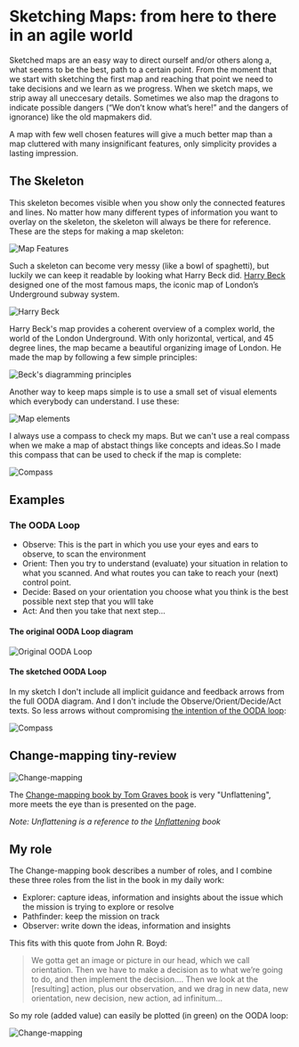 # Sketching Maps: from here to there in an agile world
Sketched maps are an easy way to direct ourself and/or others along a, what seems to be the best, path to a certain point. From the moment that we start with sketching the first map and reaching that point we need to take decisions and we learn as we progress. When we sketch maps, we strip away all uneccesary details. Sometimes we also map the dragons to indicate possible dangers (“We don’t know what’s here!” and the dangers of ignorance) like the old mapmakers did.

A map with few well chosen features will give a much better map than a map cluttered with many insignificant features, only simplicity provides a lasting impression.

## The Skeleton
This skeleton becomes visible when you show only the connected features and lines. No matter how many different types of information you want to overlay on the skeleton, the skeleton will always be there for reference. 
These are the steps for making a map skeleton:
    
![Map Features](/images/MapFeatures.png)

Such a skeleton can become very messy (like a bowl of spaghetti), but luckily we can keep it readable by looking what Harry Beck did. <a href="https://en.wikipedia.org/wiki/Harry_Beck">Harry Beck</a> designed one of the most famous maps, the iconic map of London’s Underground subway system.
      
![Harry Beck](/images/beck_image.png)
      
Harry Beck's map provides a coherent overview of a complex world, the world of the London Underground. With only horizontal, vertical, and 45 degree lines, the map became a beautiful organizing image of London. He made the map by following a few simple principles:

![Beck's diagramming principles](/images/Beck.png)      

Another way to keep maps simple is to use a small set of visual elements which everybody can understand. I use these:

![Map elements](images/DiagrammingTheWorldSketchElements.png)    

I always use a compass to check my maps. But we can't use a real compass when we make a map of abstact things like concepts and ideas.So I made this compass that can be used to check if the map is complete:

![Compass](images/compass.png)  

## Examples

### The OODA Loop

- Observe: This is the part in which you use your eyes and ears to observe, to scan the environment 
- Orient: Then you try to understand (evaluate) your situation in relation to what you scanned. And what routes you can take to reach your (next) control point. 
- Decide: Based on your orientation you choose what you think is the best possible next step that you wlll take 
- Act: And then you take that next step…

#### The original OODA Loop diagram
![Original OODA Loop](https://upload.wikimedia.org/wikipedia/commons/3/3a/OODA.Boyd.svg)

#### The sketched OODA Loop
In my sketch I don't include all implicit guidance and feedback arrows from the full OODA diagram. And I don't include the Observe/Orient/Decide/Act texts. So less arrows without compromising [the intention of the OODA loop](https://www.artofmanliness.com/articles/ooda-loop/):

![Compass](images/OODAoriginal.png) 

## Change-mapping tiny-review


![Change-mapping](images/change-mapping.jpg)

The [Change-mapping book by Tom Graves book](http://weblog.tetradian.com/2020/02/09/on-change-mapping-books-and-more/) is very "Unflattening", more meets the eye than is presented on the page.

*Note: Unflattening is a reference to the [Unflattening](https://hup.harvard.edu/catalog.php?isbn=9780674744431) book*

## My role
The Change-mapping book describes a number of roles, and I combine these three roles from the list in the book in my daily work:
- Explorer: capture ideas, information and insights about the issue which the mission is trying to explore or resolve
- Pathfinder: keep the mission on track
- Observer: write down the ideas, information and insights

This fits with this quote from John R. Boyd:

>We gotta get an image or picture in our head, which we call orientation. 
>Then we have to make a decision as to what we’re going to do, and then implement the decision….
>Then we look at the [resulting] action, plus our observation, 
>and we drag in new data, new orientation, new decision, new action, ad infinitum…

So my role (added value) can easily be plotted (in green) on the OODA loop:

![Change-mapping](images/OODAconsultingservices.png)

